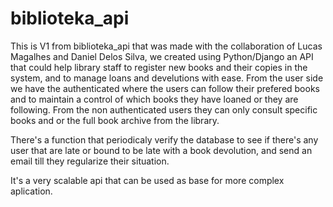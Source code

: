 # biblioteka_api 
This is V1 from biblioteka_api that was made with the collaboration of Lucas Magalhes and Daniel Delos Silva, we created using Python/Django an API that could help library staff to register new books and their copies in the system, and to manage loans and develutions with ease. 
From the user side we have the authenticated where the users can follow their prefered books and to maintain a control of which books they have loaned or they are following.
From the non authenticated users they can only consult specific books and or the full book archive from the library.

There's a function that periodicaly verify the database to see if there's any user that are late or bound to be late with a book devolution, and send an email till they regularize their situation.

It's a very scalable api that can be used as base for more complex aplication.
